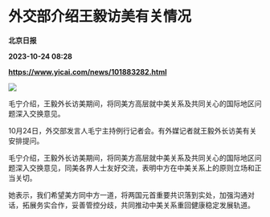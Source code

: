 # 外交部介绍王毅访美有关情况
**北京日报**

**2023-10-24 08:28**

**https://www.yicai.com/news/101883282.html**

![](https://imgcdn.yicai.com/uppics/slides/2023/10/f9ae7a5397a5201d95d952965e5c80da.jpg)

毛宁介绍，王毅外长访美期间，将同美方高层就中美关系及共同关心的国际地区问题深入交换意见。

10月24日，外交部发言人毛宁主持例行记者会。有外媒记者就王毅外长访美有关安排提问。

毛宁介绍，王毅外长访美期间，将同美方高层就中美关系及共同关心的国际地区问题深入交换意见，同美各界人士友好交流，表明中方在中美关系上的原则立场和正当关切。

她表示，我们希望美方同中方一道，将两国元首重要共识落到实处，加强沟通对话，拓展务实合作，妥善管控分歧，共同推动中美关系重回健康稳定发展轨道。
